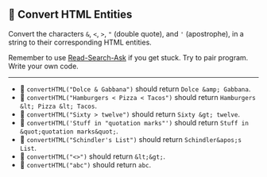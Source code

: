 🚀 Convert HTML Entities
------------------------

Convert the characters `&`, `<`, `>`, `"` (double quote), and `'` (apostrophe), in a string to their corresponding HTML entities.

Remember to use [Read-Search-Ask](https://www.freecodecamp.org/forum/t/how-to-get-help-when-you-are-stuck-coding/19514) if you get stuck. Try to pair program. Write your own code.

* * *

*   🧪 `convertHTML("Dolce & Gabbana")` should return `Dolce &amp; Gabbana`.
*   🧪 `convertHTML("Hamburgers < Pizza < Tacos")` should return `Hamburgers &lt; Pizza &lt; Tacos`.
*   🧪 `convertHTML("Sixty > twelve")` should return `Sixty &gt; twelve`.
*   🧪 `convertHTML('Stuff in "quotation marks"')` should return `Stuff in &quot;quotation marks&quot;`.
*   🧪 `convertHTML("Schindler's List")` should return `Schindler&apos;s List`.
*   🧪 `convertHTML("<>")` should return `&lt;&gt;`.
*   🧪 `convertHTML("abc")` should return `abc`.
